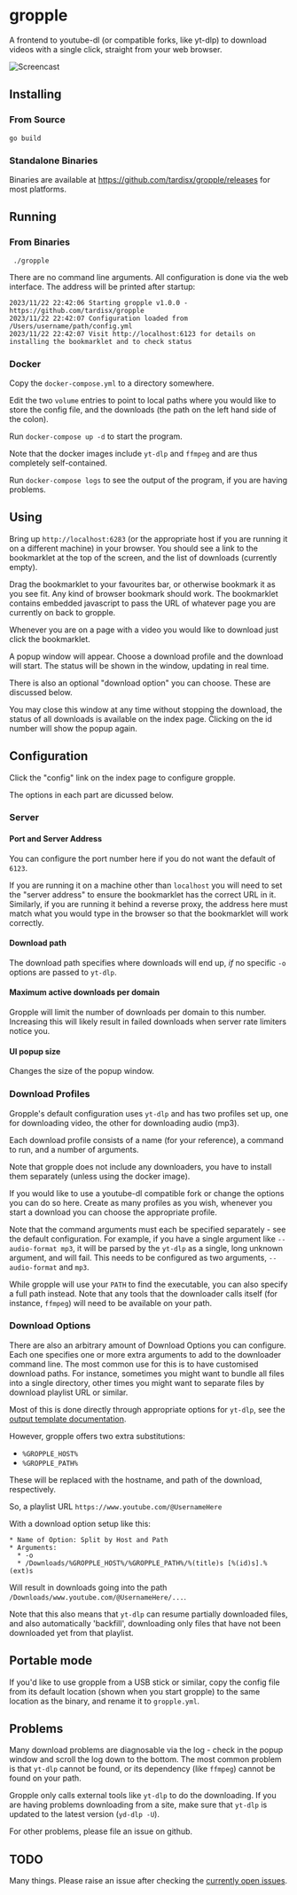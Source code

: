 # gropple

A frontend to youtube-dl (or compatible forks, like yt-dlp) to download videos
with a single click, straight from your web browser.

![Screencast](/screencast.gif)

## Installing

### From Source

    go build

### Standalone Binaries

Binaries are available at <https://github.com/tardisx/gropple/releases> for most
platforms.

## Running

### From Binaries

     ./gropple

There are no command line arguments. All configuration is done via the web
interface. The address will be printed after startup:

    2023/11/22 22:42:06 Starting gropple v1.0.0 - https://github.com/tardisx/gropple
    2023/11/22 22:42:07 Configuration loaded from /Users/username/path/config.yml
    2023/11/22 22:42:07 Visit http://localhost:6123 for details on installing the bookmarklet and to check status

### Docker

Copy the `docker-compose.yml` to a directory somewhere.

Edit the two `volume` entries to point to local paths where you would like to
store the config file, and the downloads (the path on the left hand side of the
colon).

Run `docker-compose up -d` to start the program.

Note that the docker images include `yt-dlp` and `ffmpeg` and are thus
completely self-contained.

Run `docker-compose logs` to see the output of the program, if you are having
problems.

## Using

Bring up `http://localhost:6283` (or the appropriate host if you are running it
on a different machine) in your browser. You should see a link to the
bookmarklet at the top of the screen, and the list of downloads (currently
empty).

Drag the bookmarklet to your favourites bar, or otherwise bookmark it as you see
fit. Any kind of browser bookmark should work. The bookmarklet contains embedded
javascript to pass the URL of whatever page you are currently on back to
gropple.

Whenever you are on a page with a video you would like to download just click
the bookmarklet.

A popup window will appear. Choose a download profile and the download will
start. The status will be shown in the window, updating in real time.

There is also an optional "download option" you can choose. These are discussed
below.

You may close this window at any time without stopping the download, the status
of all downloads is available on the index page. Clicking on the id number will
show the popup again.

## Configuration

Click the "config" link on the index page to configure gropple.

The options in each part are dicussed below.

### Server

#### Port and Server Address

You can configure the port number here if you do not want the default of `6123`.

If you are running it on a machine other than `localhost` you will need to set
the "server address" to ensure the bookmarklet has the correct URL in it.
Similarly, if you are running it behind a reverse proxy, the address here must
match what you would type in the browser so that the bookmarklet will work
correctly.

#### Download path

The download path specifies where downloads will end up, *if* no specific `-o`
options are passed to `yt-dlp`.

#### Maximum active downloads per domain

Gropple will limit the number of downloads per domain to this number. Increasing
this will likely result in failed downloads when server rate limiters notice
you.

#### UI popup size

Changes the size of the popup window.

### Download Profiles

Gropple's default configuration uses `yt-dlp` and has two profiles set up, one
for downloading video, the other for downloading audio (mp3).

Each download profile consists of a name (for your reference), a command to run,
and a number of arguments.

Note that gropple does not include any downloaders, you have to install them
separately (unless using the docker image).

If you would like to use a youtube-dl compatible fork or change the options you
can do so here. Create as many profiles as you wish, whenever you start a
download you can choose the appropriate profile.

Note that the command arguments must each be specified separately - see the
default configuration. For example, if you have a single argument like
`--audio-format mp3`, it will be parsed by the `yt-dlp` as a single, long
unknown argument, and will fail. This needs to be configured as two arguments,
`--audio-format` and `mp3`.

While gropple will use your `PATH` to find the executable, you can also specify
a full path instead. Note that any tools that the downloader calls itself (for
instance, `ffmpeg`) will need to be available on your path.

### Download Options

There are also an arbitrary amount of Download Options you can configure. Each
one specifies one or more extra arguments to add to the downloader command line.
The most common use for this is to have customised download paths. For instance,
sometimes you might want to bundle all files into a single directory, other
times you might want to separate files by download playlist URL or similar.

Most of this is done directly through appropriate options for `yt-dlp`, see the
[output template
documentation](https://github.com/yt-dlp/yt-dlp#output-template).

However, gropple offers two extra substitutions:

  * `%GROPPLE_HOST%`
  * `%GROPPLE_PATH%`

These will be replaced with the hostname, and path of the download,
respectively.

So, a playlist URL `https://www.youtube.com/@UsernameHere`

With a download option setup like this:

    * Name of Option: Split by Host and Path
    * Arguments:
      * -o
      * /Downloads/%GROPPLE_HOST%/%GROPPLE_PATH%/%(title)s [%(id)s].%(ext)s

Will result in downloads going into the path
`/Downloads/www.youtube.com/@UsernameHere/...`.

Note that this also means that `yt-dlp` can resume partially downloaded files, and
also automatically 'backfill', downloading only files that have not been
downloaded yet from that playlist.

## Portable mode

If you'd like to use gropple from a USB stick or similar, copy the config file
from its default location (shown when you start gropple) to the same location as
the binary, and rename it to `gropple.yml`.

## Problems

Many download problems are diagnosable via the log - check in the popup window
and scroll the log down to the bottom. The most common problem is that `yt-dlp`
cannot be found, or its dependency (like `ffmpeg`) cannot be found on your path.

Gropple only calls external tools like `yt-dlp` to do the downloading. If you
are having problems downloading from a site, make sure that `yt-dlp` is updated
to the latest version (`yd-dlp -U`).

For other problems, please file an issue on github.

## TODO

Many things. Please raise an issue after checking the [currently open
issues](https://github.com/tardisx/gropple/issues).
